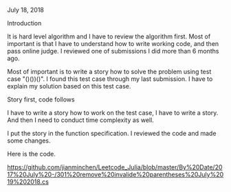 July 18, 2018

Introduction

It is hard level algorithm and I have to review the algorithm first. Most of important is that I have to understand how to write working code, and then pass online judge. I reviewed one of submissions I did more than 6 months ago. 

Most of important is to write a story how to solve the problem using test case "()())()". I found this test case through my last submission. I have to explain my solution based on this test case. 

Story first, code follows

I have to write a story how to work on the test case, I have to write a story. And then I need to conduct time complexity as well. 

I put the story in the function specification. I reviewed the code and made some changes. 


Here is the code. 

https://github.com/jianminchen/Leetcode_Julia/blob/master/By%20Date/2017%20July%20-/301%20remove%20invalide%20parentheses%20July%2019%202018.cs

